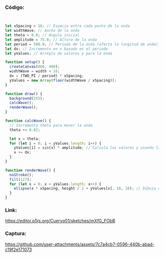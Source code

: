 ### Código:
```javascript


let xSpacing = 16; // Espacio entre cada punto de la onda
let widthWave; // Ancho de la onda
let theta = 0.0; // Ángulo inicial
let amplitude = 75.0; // Altura de la onda
let period = 500.0; // Periodo de la onda (afecta la longitud de onda)
let dx; // Incremento en x basado en el periodo
let yValues; // Arreglo de valores y para la onda

function setup() {
  createCanvas(800, 400);
  widthWave = width + 16;
  dx = (TWO_PI / period) * xSpacing;
  yValues = new Array(floor(widthWave / xSpacing));
}

function draw() {
  background(255);
  calcWave();
  renderWave();
}

function calcWave() {
  // Incrementa theta para mover la onda
  theta += 0.02;

  let x = theta;
  for (let i = 0; i < yValues.length; i++) {
    yValues[i] = sin(x) * amplitude; // Calcula los valores y usando la sinusoide
    x += dx;
  }
}

function renderWave() {
  noStroke();
  fill(127);
  for (let x = 0; x < yValues.length; x++) {
    ellipse(x * xSpacing, height / 2 + yValues[x], 16, 16); // Dibuja círculos para representar la onda
  }
}
```
### Link:

https://editor.p5js.org/Cuervo01/sketches/mXfG_FObB

### Captura:


https://github.com/user-attachments/assets/7c7a4cb7-0596-440b-abad-c19f2e171073

